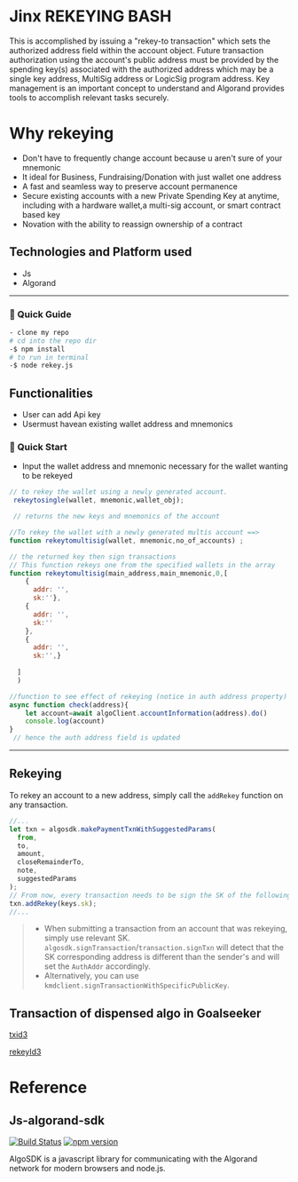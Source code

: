 # Jinx REKEYING BASH 

 This is accomplished by issuing a "rekey-to transaction" which sets the authorized address field within the account object. Future transaction authorization using the account's public address must be provided by the spending key(s) associated with the authorized address which may be a single key address, MultiSig address or LogicSig program address. Key management is an important concept to understand and Algorand provides tools to accomplish relevant tasks securely.

# Why rekeying
- Don't have to frequently change account because u aren't sure of your mnemonic
- It ideal for Business, Fundraising/Donation with just wallet one address
- A fast and seamless way to preserve account permanence
- Secure existing accounts with a new Private Spending Key at anytime, including with a hardware wallet,a multi-sig account, or smart contract based key
- Novation with the ability to reassign ownership of a contract

## Technologies and Platform used

- Js
- Algorand

---
###  🚀 Quick Guide
```sh
- clone my repo
# cd into the repo dir
-$ npm install
# to run in terminal
-$ node rekey.js


```

## Functionalities

-  User can add Api key
-  Usermust havean existing wallet address and mnemonics

###  🚀 Quick Start
- Input the wallet address and mnemonic necessary for the wallet wanting to be rekeyed

```javascript
// to rekey the wallet using a newly generated account.
 rekeytosingle(wallet, mnemonic,wallet_obj);

 // returns the new keys and mnemonics of the account

//To rekey the wallet with a newly generated multis account ==>
function rekeytomultisig(wallet, mnemonic,no_of_accounts) ;

// the returned key then sign transactions
// This function rekeys one from the specified wallets in the array
function rekeytomultisig(main_address,main_mnemonic,0,[
    {
      addr: '',
      sk:''},
    {
      addr: '',
      sk:''
    },
    {
      addr: '',
      sk:'',}
   
  ]
  )

//function to see effect of rekeying (notice in auth address property)
async function check(address){
    let account=await algoClient.accountInformation(address).do()
    console.log(account)
}
 // hence the auth address field is updated

```

---

## Rekeying
To rekey an account to a new address, simply call the `addRekey` function on any transaction.

```javascript
//...
let txn = algosdk.makePaymentTxnWithSuggestedParams(
  from,
  to,
  amount,
  closeRemainderTo,
  note,
  suggestedParams
);
// From now, every transaction needs to be sign the SK of the following address
txn.addRekey(keys.sk);
//...
```

> - When submitting a transaction from an account that was rekeying, simply use relevant SK. `algosdk.signTransaction`/`transaction.signTxn` will detect
that the SK corresponding address is different than the sender's and will set the `AuthAddr` accordingly.
> - Alternatively, you can use `kmdclient.signTransactionWithSpecificPublicKey`.

## Transaction of dispensed algo in Goalseeker

[txid3](https://testnet.algoexplorer.io/tx/WDTMEMMT6PY3QD5BDWHBI4RVEKL4FA6MEKD75XG3L7WAPWBBVFQQ)

[rekeyId3](https://testnet.algoexplorer.io/tx/4QIOSG475R746O5VANF67XWR2SWMS2V2WWPMJZSVNJJAZH4U4LKQ)

# Reference
## Js-algorand-sdk

[![Build Status](https://travis-ci.com/algorand/js-algorand-sdk.svg?branch=master)](https://travis-ci.com/algorand/js-algorand-sdk) [![npm version](https://badge.fury.io/js/algosdk.svg)](https://badge.fury.io/js/algosdk)

AlgoSDK is a javascript library for communicating with the Algorand network for modern browsers and node.js.
